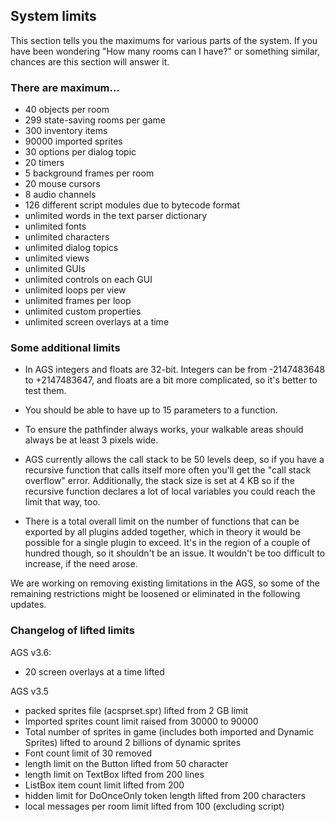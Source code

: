 ## System limits

This section tells you the maximums for various parts of the system. If
you have been wondering "How many rooms can I have?" or something
similar, chances are this section will answer it.

### There are maximum...

- 40 objects per room
- 299 state-saving rooms per game
- 300 inventory items
- 90000 imported sprites
- 30 options per dialog topic
- 20 timers
- 5 background frames per room
- 20 mouse cursors
- 8 audio channels
- 126 different script modules due to bytecode format
- unlimited words in the text parser dictionary
- unlimited fonts
- unlimited characters
- unlimited dialog topics
- unlimited views
- unlimited GUIs
- unlimited controls on each GUI
- unlimited loops per view
- unlimited frames per loop
- unlimited custom properties
- unlimited screen overlays at a time

### Some additional limits

- In AGS integers and floats are 32-bit. Integers can be from -2147483648 to +2147483647, and floats are a bit more complicated, so it's better to test them.

- You should be able to have up to 15 parameters to a function.

- To ensure the pathfinder always works, your walkable areas should always be at least 3 pixels wide.

- AGS currently allows the call stack to be 50 levels deep, so if you have a recursive function that calls itself more often you'll get the "call stack overflow" error. Additionally, the stack size is set at 4 KB so if the recursive function declares a lot of local variables you could reach the limit that way, too.

- There is a total overall limit on the number of functions that can be exported by all plugins added together, which in theory it would be possible for a single plugin to exceed. It's in the region of a couple of hundred though, so it shouldn't be an issue. It wouldn't be too difficult to increase, if the need arose.

We are working on removing existing limitations in the AGS, so some of the remaining restrictions might be loosened or eliminated in the following updates.


### Changelog of lifted limits

AGS v3.6:
* 20 screen overlays at a time lifted

AGS v3.5

* packed sprites file (acsprset.spr) lifted from 2 GB limit
* Imported sprites count limit raised from 30000 to 90000
* Total number of sprites in game (includes both imported and Dynamic Sprites) lifted to around 2 billions of dynamic sprites
* Font count limit of 30 removed
* length limit on the Button lifted from 50 character
* length limit on TextBox lifted from 200 lines
* ListBox item count limit lifted from 200
* hidden limit for DoOnceOnly token length lifted from 200 characters
* local messages per room limit lifted from 100 (excluding script)